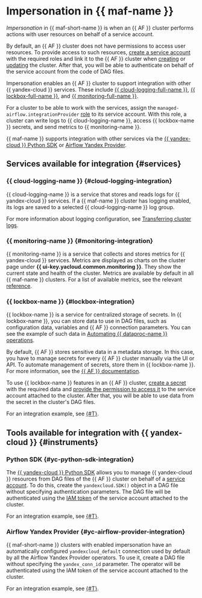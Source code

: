 # Impersonation in {{ maf-name }}

_Impersonation_ in {{ maf-short-name }} is when an {{ AF }} cluster performs actions with user resources on behalf of a service account.

By default, an {{ AF }} cluster does not have permissions to access user resources. To provide access to such resources, [create a service account](../../iam/operations/sa/create.md#create-sa) with the required roles and link it to the {{ AF }} cluster when [creating](../operations/cluster-create.md#create-cluster) or [updating](../operations/cluster-update.md) the cluster. After that, you will be able to authenticate on behalf of the service account from the code of DAG files.

Impersonation enables an {{ AF }} cluster to support integration with other {{ yandex-cloud }} services. These include [{{ cloud-logging-full-name }}](../../logging/index.yaml), [{{ lockbox-full-name }}](../../lockbox/concepts/index.md), and [{{ monitoring-full-name }}](../../monitoring/concepts/index.md).

 For a cluster to be able to work with the services, assign the `managed-airflow.integrationProvider` [role](../security/index.md#managed-airflow-integrationProvider) to its service account. With this role, a cluster can write logs to {{ cloud-logging-name }}, access {{ lockbox-name }} secrets, and send metrics to {{ monitoring-name }}.

{{ maf-name }} supports integration with other services via the [{{ yandex-cloud }} Python SDK](https://github.com/yandex-cloud/python-sdk) or [Airflow Yandex Provider](https://airflow.apache.org/docs/apache-airflow-providers-yandex/stable/index.html).

## Services available for integration {#services}

### {{ cloud-logging-name }} {#cloud-logging-integration}

{{ cloud-logging-name }} is a service that stores and reads logs for {{ yandex-cloud }} services. If a {{ maf-name }} cluster has logging enabled, its logs are saved to a selected {{ cloud-logging-name }} log group.

For more information about logging configuration, see [Transferring cluster logs](../operations/af-logging.md).

### {{ monitoring-name }} {#monitoring-integration}

{{ monitoring-name }} is a service that collects and stores metrics for {{ yandex-cloud }} services. Metrics are displayed as charts on the cluster page under **{{ ui-key.yacloud.common.monitoring }}**. They show the current state and health of the cluster. Metrics are available by default in all {{ maf-name }} clusters. For a list of available metrics, see the relevant [reference](../metrics.md).

### {{ lockbox-name }} {#lockbox-integration}

{{ lockbox-name }} is a service for centralized storage of secrets. In {{ lockbox-name }}, you can store data to use in DAG files, such as configuration data, variables and {{ AF }} connection parameters. You can see the example of such data in [Automating {{ dataproc-name }} operations](../tutorials/data-processing-automation.md#dag).

By default, {{ AF }} stores sensitive data in a metadata storage. In this case, you have to manage secrets for every {{ AF }} cluster manually via the UI or API. To automate management of secrets, store them in {{ lockbox-name }}. For more information, see the [{{ AF }} documentation](https://airflow.apache.org/docs/apache-airflow/stable/security/secrets/secrets-backend/index.html).

To use {{ lockbox-name }} features in an {{ AF }} cluster, [create a secret](../../lockbox/operations/secret-create.md) with the required data and [provide the permission to access it](../../lockbox/operations/secret-access.md) to the service account attached to the cluster. After that, you will be able to use data from the secret in the cluster's DAG files.

For an integration example, see [{#T}](../tutorials/lockbox-secrets-in-maf-cluster.md).

## Tools available for integration with {{ yandex-cloud }} {#instruments}

### Python SDK {#yc-python-sdk-integration}

The [{{ yandex-cloud }} Python SDK](https://github.com/yandex-cloud/python-sdk) allows you to manage {{ yandex-cloud }} resources from DAG files of the {{ AF }} cluster on behalf of a [service account](../../functions/operations/function-sa.md). To do this, create the `yandexcloud.SDK()` object in a DAG file without specifying authentication parameters. The DAG file will be authenticated using the [IAM token](../../iam/concepts/authorization/iam-token.md) of the service account attached to the cluster.

For an integration example, see [{#T}](../tutorials/using-python-sdk.md).

### Airflow Yandex Provider {#yc-airflow-provider-integration}

{{ maf-short-name }} clusters with enabled impersonation have an automatically configured `yandexcloud_default` connection used by default by all the Airflow Yandex Provider operators. To use it, create a DAG file without specifying the `yandex_conn_id` parameter. The operator will be authenticated using the IAM token of the service account attached to the cluster.

For an integration example, see [{#T}](../tutorials/airflow-auto-tasks.md).
